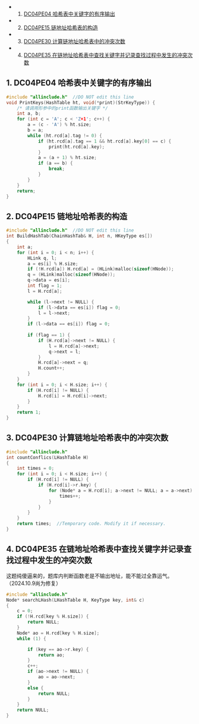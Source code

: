 * 1. [DC04PE04 哈希表中关键字的有序输出](#DC04PE04)
* 2. [DC04PE15 链地址哈希表的构造](#DC04PE15)
* 3. [DC04PE30 计算链地址哈希表中的冲突次数](#DC04PE30)
* 4. [DC04PE35 在链地址哈希表中查找关键字并记录查找过程中发生的冲突次数](#DC04PE35) 

##  1. <a name='DC04PE04'></a>DC04PE04 哈希表中关键字的有序输出
```C
#include "allinclude.h"  //DO NOT edit this line
void PrintKeys(HashTable ht, void(*print)(StrKeyType)) {
    /* 请调用形参中的print函数输出关键字 */
    int a, b;
    for (int c = 'A'; c < 'Z+1'; c++) {
        a = (c - 'A') % ht.size;
        b = a;
        while (ht.rcd[a].tag != 0) {
            if (ht.rcd[a].tag == 1 && ht.rcd[a].key[0] == c) {
                print(ht.rcd[a].key);
            }
            a = (a + 1) % ht.size;
            if (a == b) {
                break;
            }
        }
    }
    return;
}
```
##  2. <a name='DC04PE15'></a>DC04PE15 链地址哈希表的构造
```C
#include "allinclude.h"  //DO NOT edit this line
int BuildHashTab(ChainHashTab& H, int n, HKeyType es[])
{
    int a;
    for (int i = 0; i < n; i++) {
        HLink q, l;
        a = es[i] % H.size;
        if (!H.rcd[a]) H.rcd[a] = (HLink)malloc(sizeof(HNode));
        q = (HLink)malloc(sizeof(HNode));
        q->data = es[i];
        int flag = 1;
        l = H.rcd[a];

        while (l->next != NULL) {
            if (l->data == es[i]) flag = 0;
            l = l->next;
        }
        if (l->data == es[i]) flag = 0;
        
        if (flag == 1) {
            if (H.rcd[a]->next != NULL) {
                l = H.rcd[a]->next;
                q->next = l;
            }
            H.rcd[a]->next = q;
            H.count++;
        }
    }
    for (int i = 0; i < H.size; i++) {
        if (H.rcd[i] != NULL) {
            H.rcd[i] = H.rcd[i]->next;
        }
    }
    return 1;
}
```
##  3. <a name='DC04PE30'></a>DC04PE30 计算链地址哈希表中的冲突次数
```C
#include "allinclude.h"
int countConflics(LHashTable H)
{
	int times = 0;
	for (int i = 0; i < H.size; i++) {
		if (H.rcd[i] != NULL) {
			if (H.rcd[i]->r.key) {
				for (Node* a = H.rcd[i]; a->next != NULL; a = a->next) {
					times++;
				}
			}
		}
	}
	return times;  //Temporary code. Modify it if necessary.
}
```
##  4. <a name='DC04PE35'></a>DC04PE35 在链地址哈希表中查找关键字并记录查找过程中发生的冲突次数
这题纯傻逼来的，题库内判断函数老是不输出地址，能不能过全靠运气。（2024.10.9尚为修复）
```C
#include "allinclude.h"
Node* searchLHash(LHashTable H, KeyType key, int& c)
{
	c = 0;
	if (!H.rcd[key % H.size]) {
		return NULL;
	}
	Node* ao = H.rcd[key % H.size];
	while (1) {

		if (key == ao->r.key) {
			return ao;
		}
		c++;
		if (ao->next != NULL) {
			ao = ao->next;
		}
		else {
			return NULL;
		}
	}
	return NULL;
}

```
